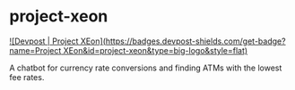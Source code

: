 # project-xeon
[![Devpost | Project XEon](https://badges.devpost-shields.com/get-badge?name=Project XEon&id=project-xeon&type=big-logo&style=flat)](https://devpost.com/software/project-xeon)

A chatbot for currency rate conversions and finding ATMs with the lowest fee rates.
